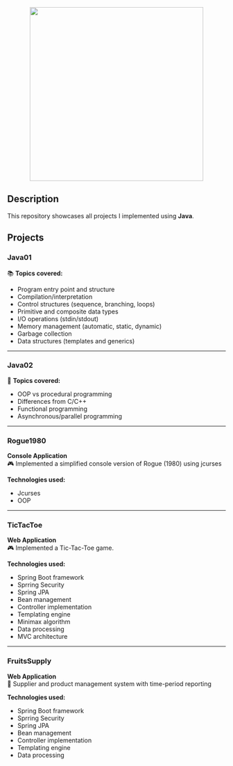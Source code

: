<div align="center">
   <img src="https://i.giphy.com/media/v1.Y2lkPTc5MGI3NjExbGgwam9ibXQ4cWs2OWt6ZzdweG41c21mZDBkd2JkZWd0ZWJidHk5YiZlcD12MV9pbnRlcm5hbF9naWZfYnlfaWQmY3Q9Zw/SXxI9NlwvYiY3bRsck/giphy.gif" width="400"/>
</div>

## Description

This repository showcases all projects I implemented using **Java**.

## Projects

### Java01  
📚 **Topics covered:**
- Program entry point and structure
- Compilation/interpretation
- Control structures (sequence, branching, loops)
- Primitive and composite data types
- I/O operations (stdin/stdout)
- Memory management (automatic, static, dynamic)
- Garbage collection
- Data structures (templates and generics)

---

### Java02
🚀 **Topics covered:**
- OOP vs procedural programming
- Differences from C/C++
- Functional programming
- Asynchronous/parallel programming

---

### Rogue1980 
**Console Application**  
🎮 Implemented a simplified console version of Rogue (1980) using jcurses

**Technologies used:**
- Jcurses
- OOP

---

### TicTacToe
**Web Application**  
🎮 Implemented a Tic-Tac-Toe game.

**Technologies used:**
- Spring Boot framework
- Sprring Security
- Spring JPA
- Bean management
- Controller implementation
- Templating engine
- Minimax algorithm
- Data processing
- MVC architecture

---

### FruitsSupply
**Web Application**  
🛒 Supplier and product management system with time-period reporting

**Technologies used:**
- Spring Boot framework
- Sprring Security
- Spring JPA
- Bean management
- Controller implementation
- Templating engine
- Data processing
